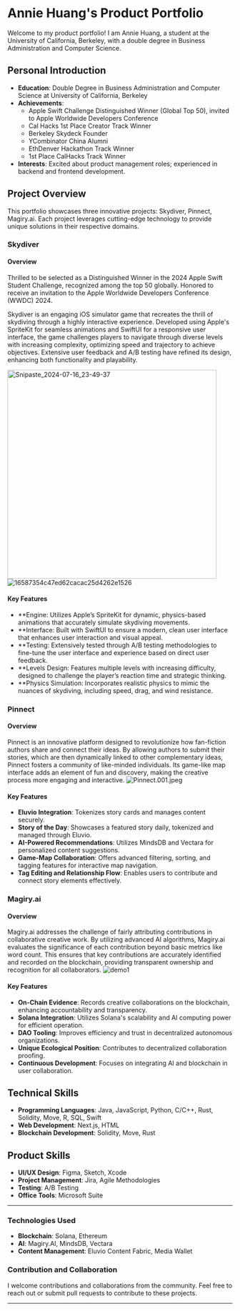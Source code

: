 # Annie Huang's Product Portfolio

Welcome to my product portfolio! I am Annie Huang, a student at the University of California, Berkeley, with a double degree in Business Administration and Computer Science.

## Personal Introduction

- **Education**: Double Degree in Business Administration and Computer Science at University of California, Berkeley
- **Achievements**:
  - Apple Swift Challenge Distinguished Winner (Global Top 50), invited to Apple Worldwide Developers Conference
  - Cal Hacks 1st Place Creator Track Winner
  - Berkeley Skydeck Founder
  - YCombinator China Alumni
  - EthDenver Hackathon Track Winner
  - 1st Place CalHacks Track Winner
- **Interests**: Excited about product management roles; experienced in backend and frontend development.

## Project Overview

This portfolio showcases three innovative projects: Skydiver, Pinnect, Magiry.ai. Each project leverages cutting-edge technology to provide unique solutions in their respective domains.

### Skydiver

#### Overview
Thrilled to be selected as a Distinguished Winner in the 2024 Apple Swift Student Challenge, recognized among the top 50 globally. Honored to receive an invitation to the Apple Worldwide Developers Conference (WWDC) 2024.

Skydiver is an engaging iOS simulator game that recreates the thrill of skydiving through a highly interactive experience. Developed using Apple's SpriteKit for seamless animations and SwiftUI for a responsive user interface, the game challenges players to navigate through diverse levels with increasing complexity, optimizing speed and trajectory to achieve objectives. Extensive user feedback and A/B testing have refined its design, enhancing both functionality and playability. 

<img width="468" alt="Snipaste_2024-07-16_23-49-37" src="https://github.com/user-attachments/assets/918feee9-c704-4111-bdbf-f8b6d1582839">![16587354c47ed62cacac25d4262e1526](https://github.com/user-attachments/assets/f8722e5c-70d0-4f33-bb82-8447ab9af4bf)

#### Key Features
- **Engine: Utilizes Apple’s SpriteKit for dynamic, physics-based animations that accurately simulate skydiving movements.
- **Interface: Built with SwiftUI to ensure a modern, clean user interface that enhances user interaction and visual appeal.
- **Testing: Extensively tested through A/B testing methodologies to fine-tune the user interface and experience based on direct user feedback.
- **Levels Design: Features multiple levels with increasing difficulty, designed to challenge the player’s reaction time and strategic thinking.
- **Physics Simulation: Incorporates realistic physics to mimic the nuances of skydiving, including speed, drag, and wind resistance.

### Pinnect

#### Overview
Pinnect is an innovative platform designed to revolutionize how fan-fiction authors share and connect their ideas. By allowing authors to submit their stories, which are then dynamically linked to other complementary ideas, Pinnect fosters a community of like-minded individuals. Its game-like map interface adds an element of fun and discovery, making the creative process more engaging and interactive.
![Pinnect.001.jpeg](/images/Pinnect.001.jpeg)
#### Key Features
- **Eluvio Integration**: Tokenizes story cards and manages content securely.
- **Story of the Day**: Showcases a featured story daily, tokenized and managed through Eluvio.
- **AI-Powered Recommendations**: Utilizes MindsDB and Vectara for personalized content suggestions.
- **Game-Map Collaboration**: Offers advanced filtering, sorting, and tagging features for interactive map navigation.
- **Tag Editing and Relationship Flow**: Enables users to contribute and connect story elements effectively.

### Magiry.ai

#### Overview
Magiry.ai addresses the challenge of fairly attributing contributions in collaborative creative work. By utilizing advanced AI algorithms, Magiry.ai evaluates the significance of each contribution beyond basic metrics like word count. This ensures that key contributions are accurately identified and recorded on the blockchain, providing transparent ownership and recognition for all collaborators.
![demo1](images/cover1.png)
#### Key Features
- **On-Chain Evidence**: Records creative collaborations on the blockchain, enhancing accountability and transparency.
- **Solana Integration**: Utilizes Solana's scalability and AI computing power for efficient operation.
- **DAO Tooling**: Improves efficiency and trust in decentralized autonomous organizations.
- **Unique Ecological Position**: Contributes to decentralized collaboration proofing.
- **Continuous Development**: Focuses on integrating AI and blockchain in user collaboration.

## Technical Skills

- **Programming Languages**: Java, JavaScript, Python, C/C++, Rust, Solidity, Move, R, SQL, Swift
- **Web Development**: Next.js, HTML
- **Blockchain Development**: Solidity, Move, Rust

## Product Skills

- **UI/UX Design**: Figma, Sketch, Xcode
- **Project Management**: Jira, Agile Methodologies
- **Testing**: A/B Testing
- **Office Tools**: Microsoft Suite

---

### Technologies Used
- **Blockchain**: Solana, Ethereum
- **AI**: Magiry.AI, MindsDB, Vectara
- **Content Management**: Eluvio Content Fabric, Media Wallet

### Contribution and Collaboration
I welcome contributions and collaborations from the community. Feel free to reach out or submit pull requests to contribute to these projects.

---

